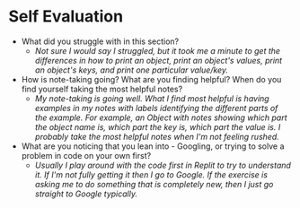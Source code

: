 # Self Evaluation

- What did you struggle with in this section?
  - _Not sure I would say I struggled, but it took me a minute to get the differences in how to print an object, print an object's values, print an object's keys, and print one particular value/key._
- How is note-taking going? What are you finding helpful? When do you find yourself taking the most helpful notes?
  - _My note-taking is going well. What I find most helpful is having examples in my notes with labels identifying the different parts of the example. For example, an Object with notes showing which part the object name is, which part the key is, which part the value is. I probably take the most helpful notes when I'm not feeling rushed._
- What are you noticing that you lean into - Googling, or trying to solve a problem in code on your own first?
  - _Usually I play around with the code first in Replit to try to understand it. If I'm not fully getting it then I go to Google. If the exercise is asking me to do something that is completely new, then I just go straight to Google typically._
